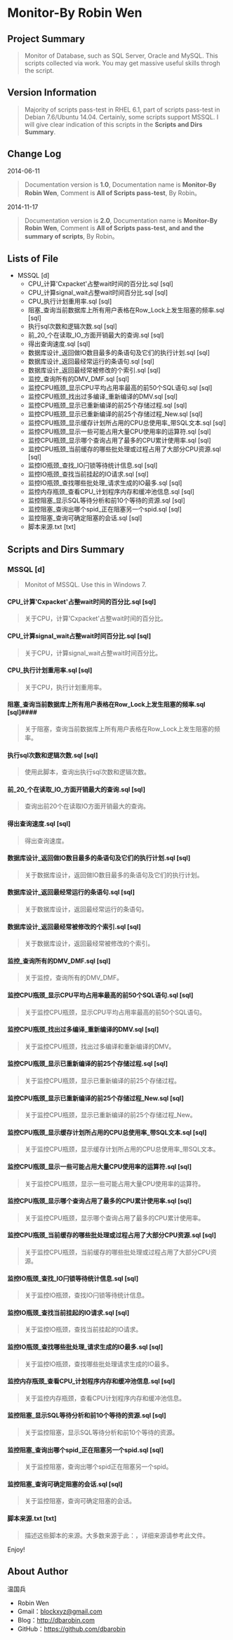 # Monitor-By Robin Wen #

## Project Summary ##

> Monitor of Database, such as SQL  Server, Oracle and MySQL. This scripts collected via work. You may get massive useful skills throgh the script.

## Version Information ##
> Majority of scripts pass-test in RHEL 6.1, part of scripts pass-test in Debian 7.6/Ubuntu 14.04. Certainly, some scripts support MSSQL. I will give clear indication of this scripts in the **Scripts and Dirs Summary**.

## Change Log ##

2014-06-11
> Documentation version is **1.0**, Documentation name is **Monitor-By Robin Wen**, Comment is **All of Scripts pass-test**, By Robin。

2014-11-17
> Documentation version is **2.0**, Documentation name is **Monitor-By Robin Wen**, Comment is **All of Scripts pass-test, and and the summary of scripts**, By Robin。

## Lists of File ##

* MSSQL [d]
	* CPU_计算'Cxpacket'占整wait时间的百分比.sql [sql]
	* CPU_计算signal_wait占整wait时间百分比.sql [sql]
	* CPU_执行计划重用率.sql [sql]
	* 阻塞_查询当前数据库上所有用户表格在Row_Lock上发生阻塞的频率.sql [sql]
	* 执行sql次数和逻辑次数.sql [sql]
	* 前_20_个在读取_IO_方面开销最大的查询.sql [sql]
	* 得出查询速度.sql [sql]
	* 数据库设计_返回做IO数目最多的条语句及它们的执行计划.sql [sql]
	* 数据库设计_返回最经常运行的条语句.sql [sql]
	* 数据库设计_返回最经常被修改的个索引.sql [sql]
	* 监控_查询所有的DMV_DMF.sql [sql]
	* 监控CPU瓶颈_显示CPU平均占用率最高的前50个SQL语句.sql [sql]
	* 监控CPU瓶颈_找出过多编译_重新编译的DMV.sql [sql]
	* 监控CPU瓶颈_显示已重新编译的前25个存储过程.sql [sql]
	* 监控CPU瓶颈_显示已重新编译的前25个存储过程_New.sql [sql]
	* 监控CPU瓶颈_显示缓存计划所占用的CPU总使用率_带SQL文本.sql [sql]
	* 监控CPU瓶颈_显示一些可能占用大量CPU使用率的运算符.sql [sql]
	* 监控CPU瓶颈_显示哪个查询占用了最多的CPU累计使用率.sql [sql]
	* 监控CPU瓶颈_当前缓存的哪些批处理或过程占用了大部分CPU资源.sql [sql]
	* 监控IO瓶颈_查找_IO闩锁等待统计信息.sql [sql]
	* 监控IO瓶颈_查找当前挂起的IO请求.sql [sql]
	* 监控IO瓶颈_查找哪些批处理_请求生成的IO最多.sql [sql]
	* 监控内存瓶颈_查看CPU_计划程序内存和缓冲池信息.sql [sql]
	* 监控阻塞_显示SQL等待分析和前10个等待的资源.sql [sql]
	* 监控阻塞_查询出哪个spid_正在阻塞另一个spid.sql [sql]
	* 监控阻塞_查询可确定阻塞的会话.sql [sql]
	* 脚本来源.txt [txt]

## Scripts and Dirs Summary ##

### MSSQL [d] ###
> Monitot of MSSQL. Use this in Windows 7.

#### CPU_计算'Cxpacket'占整wait时间的百分比.sql [sql] ####
> 关于CPU，计算'Cxpacket'占整wait时间的百分比。

#### CPU_计算signal_wait占整wait时间百分比.sql [sql] ####
> 关于CPU，计算signal_wait占整wait时间百分比。

#### CPU_执行计划重用率.sql [sql] ####
> 关于CPU，执行计划重用率。

#### 阻塞_查询当前数据库上所有用户表格在Row_Lock上发生阻塞的频率.sql [sql]####
> 关于阻塞，查询当前数据库上所有用户表格在Row_Lock上发生阻塞的频率。

#### 执行sql次数和逻辑次数.sql [sql] ####
> 使用此脚本，查询出执行sql次数和逻辑次数。

#### 前_20_个在读取_IO_方面开销最大的查询.sql [sql] ####
> 查询出前20个在读取IO方面开销最大的查询。

#### 得出查询速度.sql [sql] ####
> 得出查询速度。

#### 数据库设计_返回做IO数目最多的条语句及它们的执行计划.sql [sql] ####
> 关于数据库设计，返回做IO数目最多的条语句及它们的执行计划。

#### 数据库设计_返回最经常运行的条语句.sql [sql] ####
> 关于数据库设计，返回最经常运行的条语句。

#### 数据库设计_返回最经常被修改的个索引.sql [sql] ####
> 关于数据库设计，返回最经常被修改的个索引。

#### 监控_查询所有的DMV_DMF.sql [sql] ####
> 关于监控，查询所有的DMV_DMF。

#### 监控CPU瓶颈_显示CPU平均占用率最高的前50个SQL语句.sql [sql] ####
> 关于监控CPU瓶颈，显示CPU平均占用率最高的前50个SQL语句。

#### 监控CPU瓶颈_找出过多编译_重新编译的DMV.sql [sql] ####
> 关于监控CPU瓶颈，找出过多编译和重新编译的DMV。

#### 监控CPU瓶颈_显示已重新编译的前25个存储过程.sql [sql] ####
> 关于监控CPU瓶颈，显示已重新编译的前25个存储过程。

#### 监控CPU瓶颈_显示已重新编译的前25个存储过程_New.sql [sql] ####
> 关于监控CPU瓶颈，显示已重新编译的前25个存储过程_New。

#### 监控CPU瓶颈_显示缓存计划所占用的CPU总使用率_带SQL文本.sql [sql] ####
> 关于监控CPU瓶颈，显示缓存计划所占用的CPU总使用率_带SQL文本。

#### 监控CPU瓶颈_显示一些可能占用大量CPU使用率的运算符.sql [sql] ####
> 关于监控CPU瓶颈，显示一些可能占用大量CPU使用率的运算符。

#### 监控CPU瓶颈_显示哪个查询占用了最多的CPU累计使用率.sql [sql] ####
> 关于监控CPU瓶颈，显示哪个查询占用了最多的CPU累计使用率。

#### 监控CPU瓶颈_当前缓存的哪些批处理或过程占用了大部分CPU资源.sql [sql] ####
> 关于监控CPU瓶颈，当前缓存的哪些批处理或过程占用了大部分CPU资源。

#### 监控IO瓶颈_查找_IO闩锁等待统计信息.sql [sql] ####
> 关于监控IO瓶颈，查找IO闩锁等待统计信息。

#### 监控IO瓶颈_查找当前挂起的IO请求.sql [sql] ####
> 关于监控IO瓶颈，查找当前挂起的IO请求。

#### 监控IO瓶颈_查找哪些批处理_请求生成的IO最多.sql [sql] ####
> 关于监控IO瓶颈，查找哪些批处理请求生成的IO最多。

#### 监控内存瓶颈_查看CPU_计划程序内存和缓冲池信息.sql [sql] ####
> 关于监控内存瓶颈，查看CPU计划程序内存和缓冲池信息。

#### 监控阻塞_显示SQL等待分析和前10个等待的资源.sql [sql] ####
> 关于监控阻塞，显示SQL等待分析和前10个等待的资源。

#### 监控阻塞_查询出哪个spid_正在阻塞另一个spid.sql [sql] ####
> 关于监控阻塞，查询出哪个spid正在阻塞另一个spid。

#### 监控阻塞_查询可确定阻塞的会话.sql [sql] ####
> 关于监控阻塞，查询可确定阻塞的会话。

#### 脚本来源.txt [txt] ####
> 描述这些脚本的来源。大多数来源于此：[](http://www.cnblogs.com/cnsym/p/3227766.html)，详细来源请参考此文件。

Enjoy!

## About Author ##

温国兵

* Robin Wen
* Gmail：blockxyz@gmail.com
* Blog：http://dbarobin.com
* GitHub：https://github.com/dbarobin

